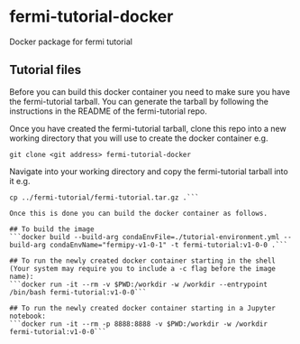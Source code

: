 # fermi-tutorial-docker
Docker package for fermi tutorial

## Tutorial files
Before you can build this docker container you need to make sure you have the fermi-tutorial tarball. You can generate the tarball by following the instructions in the README of the fermi-tutorial repo.

Once you have created the fermi-tutorial tarball, clone this repo into a new working directory that you will use to create the docker container e.g.

```git clone <git address> fermi-tutorial-docker```

Navigate into your working directory and copy the fermi-tutorial tarball into it e.g.

```cd fermi-tutorial-docker
cp ../fermi-tutorial/fermi-tutorial.tar.gz .```

Once this is done you can build the docker container as follows.

## To build the image
```docker build --build-arg condaEnvFile=./tutorial-environment.yml --build-arg condaEnvName="fermipy-v1-0-1" -t fermi-tutorial:v1-0-0 .```

## To run the newly created docker container starting in the shell (Your system may require you to include a -c flag before the image name):
```docker run -it --rm -v $PWD:/workdir -w /workdir --entrypoint /bin/bash fermi-tutorial:v1-0-0```

## To run the newly created docker container starting in a Jupyter notebook:
```docker run -it --rm -p 8888:8888 -v $PWD:/workdir -w /workdir fermi-tutorial:v1-0-0```
